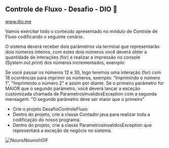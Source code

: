 ## Controle de Fluxo - Desafio - DIO 🧮

www.dio.me

  Vamos exercitar todo o conteúdo apresentado no módulo de Controle de Fluxo codificando o seguinte cenário.

  O sistema deverá receber dois parâmetros via terminal que representarão dois números inteiros, com estes dois números você deverá obter a quantidade de interações (for) e realizar a impressão no console (System.out.print) dos números incrementados, exemplo:

  Se você passar os números 12 e 30, logo teremos uma interação (for) com 18 ocorrências para imprimir os números, exemplo: "Imprimindo o número 1", "Imprimindo o número 2" e assim por diante.
Se o primeiro parâmetro for MAIOR que o segundo parâmetro, você deverá lançar a exceção customizada chamada de ParametrosInvalidosException com a segunda mensagem: "O segundo parâmetro deve ser maior que o primeiro"

* Crie o projeto DesafioControleFluxo
* Dentro do projeto, crie a classe Contador.java para realizar toda a codificação do nosso programa.
* Dentro do projeto, crie a classe ParametrosInvalidosException que representará a exceção de negócio no sistema.

![NounsNounishGIF](https://github.com/miminavarro/DesafioControleFluxo/assets/142453864/df209d40-f770-482f-9f46-c52dd089e630)

